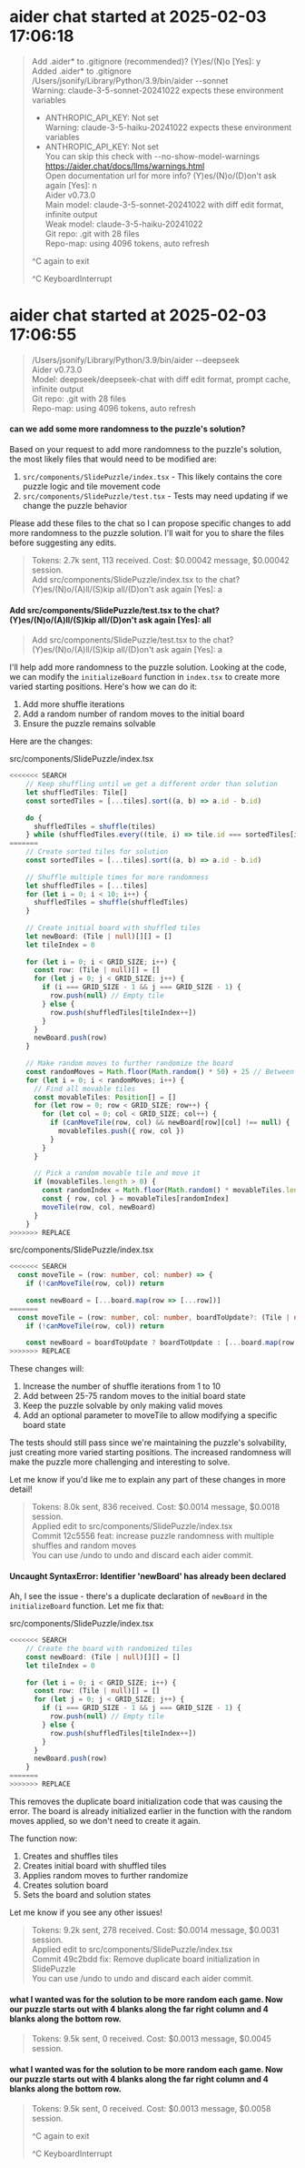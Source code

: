 
# aider chat started at 2025-02-03 17:06:18

> Add .aider* to .gitignore (recommended)? (Y)es/(N)o [Yes]: y  
> Added .aider* to .gitignore  
> /Users/jsonify/Library/Python/3.9/bin/aider --sonnet  
> Warning: claude-3-5-sonnet-20241022 expects these environment variables  
> - ANTHROPIC_API_KEY: Not set  
> Warning: claude-3-5-haiku-20241022 expects these environment variables  
> - ANTHROPIC_API_KEY: Not set  
> You can skip this check with --no-show-model-warnings  
> https://aider.chat/docs/llms/warnings.html  
> Open documentation url for more info? (Y)es/(N)o/(D)on't ask again [Yes]: n  
> Aider v0.73.0  
> Main model: claude-3-5-sonnet-20241022 with diff edit format, infinite output  
> Weak model: claude-3-5-haiku-20241022  
> Git repo: .git with 28 files  
> Repo-map: using 4096 tokens, auto refresh  
>  
>  
> ^C again to exit  
>  
>  
> ^C KeyboardInterrupt  

# aider chat started at 2025-02-03 17:06:55

> /Users/jsonify/Library/Python/3.9/bin/aider --deepseek  
> Aider v0.73.0  
> Model: deepseek/deepseek-chat with diff edit format, prompt cache, infinite output  
> Git repo: .git with 28 files  
> Repo-map: using 4096 tokens, auto refresh  

#### can we add some more randomness to the puzzle's solution?  

Based on your request to add more randomness to the puzzle's solution, the most likely files that would need to be modified are:

1. `src/components/SlidePuzzle/index.tsx` - This likely contains the core puzzle logic and tile movement code
2. `src/components/SlidePuzzle/test.tsx` - Tests may need updating if we change the puzzle behavior

Please add these files to the chat so I can propose specific changes to add more randomness to the puzzle solution. I'll wait for you to share the files before suggesting any edits.

> Tokens: 2.7k sent, 113 received. Cost: $0.00042 message, $0.00042 session.  
> Add src/components/SlidePuzzle/index.tsx to the chat? (Y)es/(N)o/(A)ll/(S)kip all/(D)on't ask again [Yes]: a  

#### Add src/components/SlidePuzzle/test.tsx to the chat? (Y)es/(N)o/(A)ll/(S)kip all/(D)on't ask again [Yes]: all  
> Add src/components/SlidePuzzle/test.tsx to the chat? (Y)es/(N)o/(A)ll/(S)kip all/(D)on't ask again [Yes]: a  

I'll help add more randomness to the puzzle solution. Looking at the code, we can modify the `initializeBoard` function in `index.tsx` to create more varied starting positions. Here's how we can do it:

1. Add more shuffle iterations
2. Add a random number of random moves to the initial board
3. Ensure the puzzle remains solvable

Here are the changes:

src/components/SlidePuzzle/index.tsx
```typescript
<<<<<<< SEARCH
    // Keep shuffling until we get a different order than solution
    let shuffledTiles: Tile[]
    const sortedTiles = [...tiles].sort((a, b) => a.id - b.id)
    
    do {
      shuffledTiles = shuffle(tiles)
    } while (shuffledTiles.every((tile, i) => tile.id === sortedTiles[i].id))
=======
    // Create sorted tiles for solution
    const sortedTiles = [...tiles].sort((a, b) => a.id - b.id)
    
    // Shuffle multiple times for more randomness
    let shuffledTiles = [...tiles]
    for (let i = 0; i < 10; i++) {
      shuffledTiles = shuffle(shuffledTiles)
    }
    
    // Create initial board with shuffled tiles
    let newBoard: (Tile | null)[][] = []
    let tileIndex = 0
    
    for (let i = 0; i < GRID_SIZE; i++) {
      const row: (Tile | null)[] = []
      for (let j = 0; j < GRID_SIZE; j++) {
        if (i === GRID_SIZE - 1 && j === GRID_SIZE - 1) {
          row.push(null) // Empty tile
        } else {
          row.push(shuffledTiles[tileIndex++])
        }
      }
      newBoard.push(row)
    }
    
    // Make random moves to further randomize the board
    const randomMoves = Math.floor(Math.random() * 50) + 25 // Between 25-75 moves
    for (let i = 0; i < randomMoves; i++) {
      // Find all movable tiles
      const movableTiles: Position[] = []
      for (let row = 0; row < GRID_SIZE; row++) {
        for (let col = 0; col < GRID_SIZE; col++) {
          if (canMoveTile(row, col) && newBoard[row][col] !== null) {
            movableTiles.push({ row, col })
          }
        }
      }
      
      // Pick a random movable tile and move it
      if (movableTiles.length > 0) {
        const randomIndex = Math.floor(Math.random() * movableTiles.length)
        const { row, col } = movableTiles[randomIndex]
        moveTile(row, col, newBoard)
      }
    }
>>>>>>> REPLACE
```

src/components/SlidePuzzle/index.tsx
```typescript
<<<<<<< SEARCH
  const moveTile = (row: number, col: number) => {
    if (!canMoveTile(row, col)) return
  
    const newBoard = [...board.map(row => [...row])]
=======
  const moveTile = (row: number, col: number, boardToUpdate?: (Tile | null)[][]) => {
    if (!canMoveTile(row, col)) return
  
    const newBoard = boardToUpdate ? boardToUpdate : [...board.map(row => [...row])]
>>>>>>> REPLACE
```

These changes will:

1. Increase the number of shuffle iterations from 1 to 10
2. Add between 25-75 random moves to the initial board state
3. Keep the puzzle solvable by only making valid moves
4. Add an optional parameter to moveTile to allow modifying a specific board state

The tests should still pass since we're maintaining the puzzle's solvability, just creating more varied starting positions. The increased randomness will make the puzzle more challenging and interesting to solve.

Let me know if you'd like me to explain any part of these changes in more detail!

> Tokens: 8.0k sent, 836 received. Cost: $0.0014 message, $0.0018 session.  
> Applied edit to src/components/SlidePuzzle/index.tsx  
> Commit 12c5556 feat: increase puzzle randomness with multiple shuffles and random moves  
> You can use /undo to undo and discard each aider commit.  

#### Uncaught SyntaxError: Identifier 'newBoard' has already been declared  

Ah, I see the issue - there's a duplicate declaration of `newBoard` in the `initializeBoard` function. Let me fix that:

src/components/SlidePuzzle/index.tsx
```typescript
<<<<<<< SEARCH
    // Create the board with randomized tiles
    const newBoard: (Tile | null)[][] = []
    let tileIndex = 0
    
    for (let i = 0; i < GRID_SIZE; i++) {
      const row: (Tile | null)[] = []
      for (let j = 0; j < GRID_SIZE; j++) {
        if (i === GRID_SIZE - 1 && j === GRID_SIZE - 1) {
          row.push(null) // Empty tile
        } else {
          row.push(shuffledTiles[tileIndex++])
        }
      }
      newBoard.push(row)
    }
=======
>>>>>>> REPLACE
```

This removes the duplicate board initialization code that was causing the error. The board is already initialized earlier in the function with the random moves applied, so we don't need to create it again.

The function now:
1. Creates and shuffles tiles
2. Creates initial board with shuffled tiles
3. Applies random moves to further randomize
4. Creates solution board
5. Sets the board and solution states

Let me know if you see any other issues!

> Tokens: 9.2k sent, 278 received. Cost: $0.0014 message, $0.0031 session.  
> Applied edit to src/components/SlidePuzzle/index.tsx  
> Commit 49c2bdd fix: Remove duplicate board initialization in SlidePuzzle  
> You can use /undo to undo and discard each aider commit.  

#### what I wanted was for the solution to be more random each game. Now our puzzle starts out with 4 blanks along the far right column and 4 blanks along the bottom row.  
> Tokens: 9.5k sent, 0 received. Cost: $0.0013 message, $0.0045 session.  

#### what I wanted was for the solution to be more random each game. Now our puzzle starts out with 4 blanks along the far right column and 4 blanks along the bottom row.  
> Tokens: 9.5k sent, 0 received. Cost: $0.0013 message, $0.0058 session.  
>  
>  
> ^C again to exit  
>  
>  
> ^C KeyboardInterrupt  
